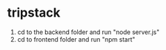 # tripstack

1. cd to the backend folder and run "node server.js"
2. cd to frontend folder and run "npm start"